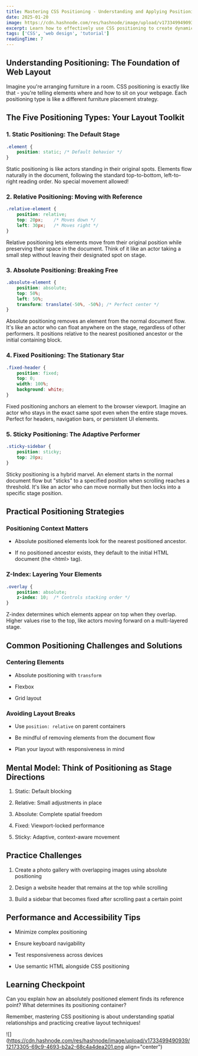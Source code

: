 ```yaml
---
title: Mastering CSS Positioning - Understanding and Applying Positioning Types
date: 2025-01-20
image: https://cdn.hashnode.com/res/hashnode/image/upload/v1733499490939/12173305-69c9-4693-b2a2-68c4a4dea201.png
excerpt: Learn how to effectively use CSS positioning to create dynamic and responsive web layouts.
tags: ['CSS', 'web design', 'tutorial']
readingTime: 7
---
```


## Understanding Positioning: The Foundation of Web Layout

Imagine you're arranging furniture in a room. CSS positioning is exactly like that - you're telling elements where and how to sit on your webpage. Each positioning type is like a different furniture placement strategy.

## The Five Positioning Types: Your Layout Toolkit

### 1\. Static Positioning: The Default Stage

```css
.element {
    position: static; /* Default behavior */
}
```

Static positioning is like actors standing in their original spots. Elements flow naturally in the document, following the standard top-to-bottom, left-to-right reading order. No special movement allowed!

### 2\. Relative Positioning: Moving with Reference

```css
.relative-element {
    position: relative;
    top: 20px;    /* Moves down */
    left: 30px;   /* Moves right */
}
```

Relative positioning lets elements move from their original position while preserving their space in the document. Think of it like an actor taking a small step without leaving their designated spot on stage.

### 3\. Absolute Positioning: Breaking Free

```css
.absolute-element {
    position: absolute;
    top: 50%;
    left: 50%;
    transform: translate(-50%, -50%); /* Perfect center */
}
```

Absolute positioning removes an element from the normal document flow. It's like an actor who can float anywhere on the stage, regardless of other performers. It positions relative to the nearest positioned ancestor or the initial containing block.

### 4\. Fixed Positioning: The Stationary Star

```css
.fixed-header {
    position: fixed;
    top: 0;
    width: 100%;
    background: white;
}
```

Fixed positioning anchors an element to the browser viewport. Imagine an actor who stays in the exact same spot even when the entire stage moves. Perfect for headers, navigation bars, or persistent UI elements.

### 5\. Sticky Positioning: The Adaptive Performer

```css
.sticky-sidebar {
    position: sticky;
    top: 20px;
}
```

Sticky positioning is a hybrid marvel. An element starts in the normal document flow but "sticks" to a specified position when scrolling reaches a threshold. It's like an actor who can move normally but then locks into a specific stage position.

## Practical Positioning Strategies

### Positioning Context Matters

* Absolute positioned elements look for the nearest positioned ancestor.
    
* If no positioned ancestor exists, they default to the initial HTML document (the &lt;html&gt; tag).
    

### Z-Index: Layering Your Elements

```css
.overlay {
    position: absolute;
    z-index: 10;  /* Controls stacking order */
}
```

Z-index determines which elements appear on top when they overlap. Higher values rise to the top, like actors moving forward on a multi-layered stage.

## Common Positioning Challenges and Solutions

### Centering Elements

* Absolute positioning with `transform`
    
* Flexbox
    
* Grid layout
    

### Avoiding Layout Breaks

* Use `position: relative` on parent containers
    
* Be mindful of removing elements from the document flow
    
* Plan your layout with responsiveness in mind
    

## Mental Model: Think of Positioning as Stage Directions

1. Static: Default blocking
    
2. Relative: Small adjustments in place
    
3. Absolute: Complete spatial freedom
    
4. Fixed: Viewport-locked performance
    
5. Sticky: Adaptive, context-aware movement
    

## Practice Challenges

1. Create a photo gallery with overlapping images using absolute positioning
    
2. Design a website header that remains at the top while scrolling
    
3. Build a sidebar that becomes fixed after scrolling past a certain point
    

## Performance and Accessibility Tips

* Minimize complex positioning
    
* Ensure keyboard navigability
    
* Test responsiveness across devices
    
* Use semantic HTML alongside CSS positioning
    

## Learning Checkpoint

Can you explain how an absolutely positioned element finds its reference point? What determines its positioning container?

Remember, mastering CSS positioning is about understanding spatial relationships and practicing creative layout techniques!

![](https://cdn.hashnode.com/res/hashnode/image/upload/v1733499490939/12173305-69c9-4693-b2a2-68c4a4dea201.png align="center")